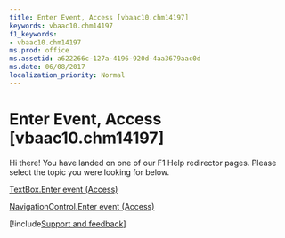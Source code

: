 ```yaml
---
title: Enter Event, Access [vbaac10.chm14197]
keywords: vbaac10.chm14197
f1_keywords:
- vbaac10.chm14197
ms.prod: office
ms.assetid: a622266c-127a-4196-920d-4aa3679aac0d
ms.date: 06/08/2017
localization_priority: Normal
---
```



# Enter Event, Access [vbaac10.chm14197]

Hi there! You have landed on one of our F1 Help redirector pages. Please select the topic you were looking for below.

[TextBox.Enter event (Access)](https://msdn.microsoft.com/library/970dc73b-8b8e-5811-bd4b-c23a96306bd2%28Office.15%29.aspx)

[NavigationControl.Enter event (Access)](https://msdn.microsoft.com/library/30741318-953e-4dde-54df-ef6fca845844%28Office.15%29.aspx)

[!include[Support and feedback](~/includes/feedback-boilerplate.md)]